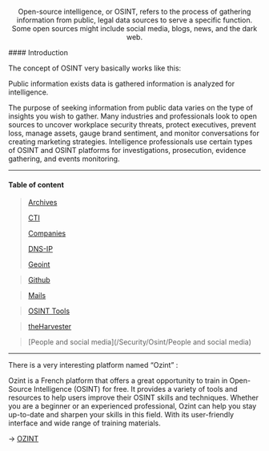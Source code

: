 
<div><p align="center">

<p align="center">Open-source intelligence, or OSINT, refers to the process of gathering information from public, legal data sources to serve a specific function. Some open sources might include social media, blogs, news, and the dark web. </p></div>
#### Introduction

The concept of OSINT very basically works like this:

Public information exists data is gathered information is analyzed for intelligence. 

The purpose of seeking information from public data varies on the type of insights you wish to gather. Many industries and professionals look to open sources to uncover workplace security threats, protect executives, prevent loss, manage assets, gauge brand sentiment, and monitor conversations for creating marketing strategies. Intelligence professionals use certain types of OSINT and OSINT platforms for investigations, prosecution, evidence gathering, and events monitoring.

- - -

#### Table of content

>[Archives](/Security/Osint/Archives)
>   
>[CTI](/Security/Osint/CTI)
>
>[Companies](/Security/Osint/Companies)
>
>[DNS-IP](/Security/Osint/DNS-IP)
>
>[Geoint](/Security/Osint/Geoint)

>[Github](/Security/Osint/Github)

>[Mails](/Security/Osint/Mails)

>[OSINT Tools](/Security/Osint/Archives)

>[theHarvester](/Security/Osint/theHarvester)

>[People and social media](/Security/Osint/People and social media)

- - - 
There is a very interesting platform named “Ozint” :

Ozint is a French platform that offers a great opportunity to train in Open-Source Intelligence (OSINT) for free. It provides a variety of tools and resources to help users improve their OSINT skills and techniques. Whether you are a beginner or an experienced professional, Ozint can help you stay up-to-date and sharpen your skills in this field. With its user-friendly interface and wide range of training materials.

→ [OZINT](https://ozint.eu/)